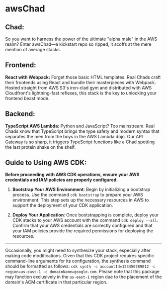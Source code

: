 
# **awsChad**

## **Chad**:

So you want to harness the power of the ultimate "alpha male" in the AWS realm? Enter awsChad—a kickstart repo so ripped, it scoffs at the mere mention of average stacks.

## **Frontend**:

**React with Webpack:** Forget those basic HTML templates. Real Chads craft their frontends using React and bundle their masterpieces with Webpack. Hosted straight from AWS S3's iron-clad gym and distributed with AWS Cloudfront's lightning-fast reflexes, this stack is the key to unlocking your frontend beast mode.

## **Backend**:

**TypeScript AWS Lambda:** Python and JavaScript? Too mainstream. Real Chads know that TypeScript brings the type safety and modern syntax that separates the men from the boys in the AWS Lambda dojo. Our API Gateway is so sharp, it triggers TypeScript functions like a Chad spotting the last protein shake on the shelf.

## Guide to Using AWS CDK:

**Before proceeding with AWS CDK operations, ensure your AWS credentials and IAM policies are properly configured.**

1. **Bootstrap Your AWS Environment**:
   Begin by initializing a bootstrap process. Use the command `cdk bootstrap` to prepare your AWS environment. This step sets up the necessary resources in AWS to support the deployment of your CDK application.

2. **Deploy Your Application**:
   Once bootstrapping is complete, deploy your CDK stacks to your AWS account with the command `cdk deploy --all`. Confirm that your AWS credentials are correctly configured and that your IAM policies provide the required permissions for deploying the resources.

---

Occasionally, you might need to synthesize your stack, especially after making code modifications. Given that this CDK project requires specific command-line arguments for its configuration, the synthesis command should be formatted as follows: `cdk synth -c accountId=123456789012 -c region=us-east-1 -c domainName=google.com`. Please note that this package may function exclusively in the `us-east-1` region due to the placement of the domain's ACM certificate in that particular region.
